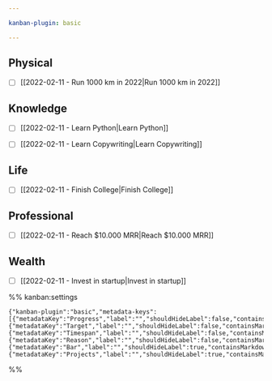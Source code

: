 ```yaml
---

kanban-plugin: basic

---
```


## Physical

- [ ] [[2022-02-11 - Run 1000 km in 2022|Run 1000 km in 2022]]


## Knowledge

- [ ] [[2022-02-11 - Learn Python|Learn Python]]
- [ ] [[2022-02-11 - Learn Copywriting|Learn Copywriting]]


## Life

- [ ] [[2022-02-11 - Finish College|Finish College]]


## Professional

- [ ] [[2022-02-11 - Reach $10.000 MRR|Reach $10.000 MRR]]


## Wealth

- [ ] [[2022-02-11 - Invest in startup|Invest in startup]]




%% kanban:settings
```
{"kanban-plugin":"basic","metadata-keys":[{"metadataKey":"Progress","label":"","shouldHideLabel":false,"containsMarkdown":false},{"metadataKey":"Target","label":"","shouldHideLabel":false,"containsMarkdown":false},{"metadataKey":"Timespan","label":"","shouldHideLabel":false,"containsMarkdown":true},{"metadataKey":"Reason","label":"","shouldHideLabel":false,"containsMarkdown":true},{"metadataKey":"Bar","label":"","shouldHideLabel":true,"containsMarkdown":true},{"metadataKey":"Projects","label":"","shouldHideLabel":true,"containsMarkdown":true}]}
```
%%